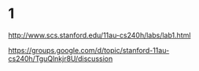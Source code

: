 # 1
http://www.scs.stanford.edu/11au-cs240h/labs/lab1.html

https://groups.google.com/d/topic/stanford-11au-cs240h/TguQlnkjr8U/discussion
